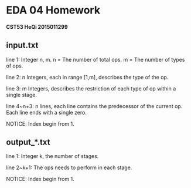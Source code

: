 # EDA 04 Homework

#### CST53 HeQi 2015011299

## input.txt

line 1: Integer n, m. n = The number of total ops. m = The number of types of ops.

line 2: n Integers, each in range [1,m], describes the type of the op.

line 3: m Integers, describes the restriction of each type of op within a single stage.

line 4~n+3: n lines, each line contains the predecessor of the current op. Each line ends with a single zero.

NOTICE: Index begin from 1.

## output\_\*.txt

line 1: Integer k, the number of stages.

line 2~k+1: The ops needs to perform in each stage.

NOTICE: Index begin from 1.
